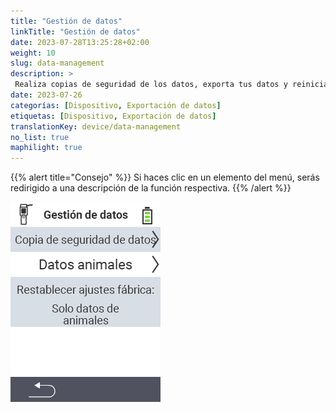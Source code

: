 ```yaml
---
title: "Gestión de datos"
linkTitle: "Gestión de datos"
date: 2023-07-28T13:25:28+02:00
weight: 10
slug: data-management
description: >
 Realiza copias de seguridad de los datos, exporta tus datos y reinicia el dispositivo
date: 2023-07-26
categorías: [Dispositivo, Exportación de datos]
etiquetas: [Dispositivo, Exportación de datos]
translationKey: device/data-management
no_list: true
maphilight: true
---
```

{{% alert title="Consejo" %}}
Si haces clic en un elemento del menú, serás redirigido a una descripción de la función respectiva.
{{% /alert %}}

<img src="menu.png" alt="Gestión de datos VitalControl" title="Gestión de datos" usemap="#workmap" class="maphilight" />

<map name="workmap">
  <area shape="rect" coords="2,40,238,80" alt="Copia de datos" title="Las instrucciones para crear una copia de seguridad se pueden encontrar aquí&#10;Clic del ratón: abrir documentación" href="/es/docs/device/data-management/data-backup/">

  <area shape="rect" coords="2,80,238,120" alt="Datos del animal" title="Las instrucciones para restaurar una copia de seguridad se pueden encontrar aquí&#10;Clic del ratón: abrir documentación" href="/es/docs/device/data-management/animal-data/">

  <area shape="rect" coords="2,120,238,200" alt="Restablecimiento de fábrica" title="Toda la información e instrucciones para restablecer el dispositivo y los datos del animal se pueden encontrar aquí&#10;Clic del ratón: abrir documentación" href="/es/docs/reset/">

  <area shape="rect" coords="2,282,120,319" alt="Atrás" title="Toda la información e instrucciones para exportar datos del animal se pueden encontrar aquí&#10;Clic del ratón: abrir documentación" href="/es/docs/device/">
</map>
